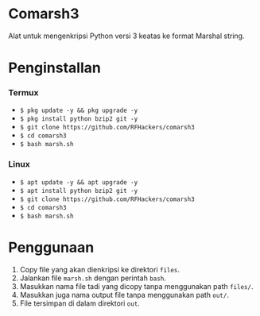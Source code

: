 # Comarsh3
Alat untuk mengenkripsi Python versi 3 keatas ke format Marshal string.

# Penginstallan
### Termux
* `$ pkg update -y && pkg upgrade -y`
* `$ pkg install python bzip2 git -y`
* `$ git clone https://github.com/RFHackers/comarsh3`
* `$ cd comarsh3`
* `$ bash marsh.sh`

### Linux
* `$ apt update -y && apt upgrade -y`
* `$ apt install python bzip2 git -y`
* `$ git clone https://github.com/RFHackers/comarsh3`
* `$ cd comarsh3`
* `$ bash marsh.sh`

# Penggunaan
1. Copy file yang akan dienkripsi ke direktori `files`.
2. Jalankan file `marsh.sh` dengan perintah `bash`.
3. Masukkan nama file tadi yang dicopy tanpa menggunakan path `files/`.
4. Masukkan juga nama output file tanpa menggunakan path `out/`.
5. File tersimpan di dalam direktori `out`.
